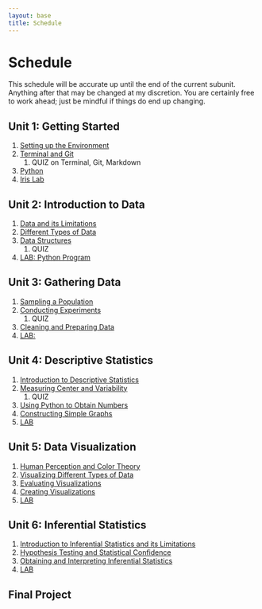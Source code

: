 ```yaml
---
layout: base
title: Schedule
---
```

# Schedule
This schedule will be accurate up until the end of the current subunit. Anything after that may be changed at my discretion. You are certainly free to work ahead; just be mindful if things do end up changing.

## Unit 1: Getting Started
  1. [Setting up the Environment]({{site.baseurl}}/units/01/01/)
  2. [Terminal and Git]({{site.baseurl}}/units/01/02/)
     1. QUIZ on Terminal, Git, Markdown
  3. [Python]({{site.baseurl}}/units/01/03/)
  4. [Iris Lab]({{site.baseurl}}/units/01/04/)

## Unit 2: Introduction to Data
  1. [Data and its Limitations]({{site.baseurl}}/units/02/01/)
  2. [Different Types of Data]({{site.baseurl}}/units/02/02/)
  3. [Data Structures]({{site.baseurl}}/02/03/)
     1. QUIZ
  4. [LAB: Python Program]({{site.baseurl}}/units/02/04/)

## Unit 3: Gathering Data
  1. [Sampling a Population]({{site.baseurl}}/03/01)
  2. [Conducting Experiments]({{site.baseurl}}/03/02)
     1. QUIZ
  3. [Cleaning and Preparing Data]({{site.baseurl}}/03/03)
  4. [LAB:]({{site.baseurl}}/03/04/)

## Unit 4: Descriptive Statistics
  1. [Introduction to Descriptive Statistics]({{site.baseurl}}/units/04/01/)
  2. [Measuring Center and Variability]({{site.baseurl}}/units/04/02/)
     1. QUIZ
  3. [Using Python to Obtain Numbers]({{site.baseurl}}/units/04/03/)
  4. [Constructing Simple Graphs]({{site.baseurl}}/units/04/04/)
  5. [LAB]({{site.baseurl}}/units/04/05/)

## Unit 5: Data Visualization
  1. [Human Perception and Color Theory]({{site.baseurl}}/units/05/01/)
  2. [Visualizing Different Types of Data]({{site.baseurl}}/units/05/02/)
  3. [Evaluating Visualizations]({{site.baseurl}}/units/05/03/)
  4. [Creating Visualizations]({{site.baseurl}}/units/05/04)
  5. [LAB]({{site.baseurl}}/units/05/05/)

## Unit 6: Inferential Statistics
  1. [Introduction to Inferential Statistics and its Limitations]({{site.baseurl}}/units/06/01/)
  2. [Hypothesis Testing and Statistical Confidence]({{site.baseurl}}/units/06/02/)
  3. [Obtaining and Interpreting Inferential Statistics]({{site.baseurl}}/units/06/03)
  4. [LAB]({{site.baseurl}}/units/06/04/)

## Final Project